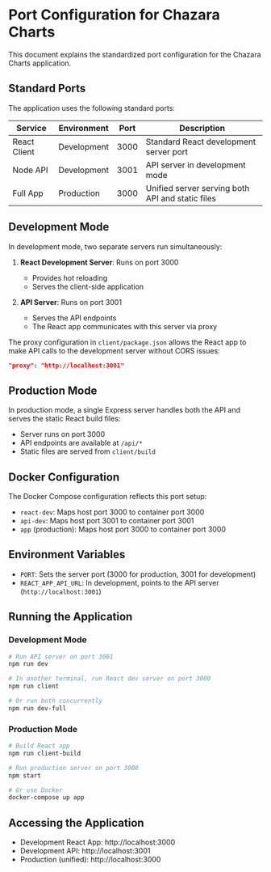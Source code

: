 # Port Configuration for Chazara Charts

This document explains the standardized port configuration for the Chazara Charts application.

## Standard Ports

The application uses the following standard ports:

| Service | Environment | Port | Description |
|---------|-------------|------|-------------|
| React Client | Development | 3000 | Standard React development server port |
| Node API | Development | 3001 | API server in development mode |
| Full App | Production | 3000 | Unified server serving both API and static files |

## Development Mode

In development mode, two separate servers run simultaneously:

1. **React Development Server**: Runs on port 3000
   - Provides hot reloading
   - Serves the client-side application

2. **API Server**: Runs on port 3001
   - Serves the API endpoints
   - The React app communicates with this server via proxy

The proxy configuration in `client/package.json` allows the React app to make API calls to the development server without CORS issues:

```json
"proxy": "http://localhost:3001"
```

## Production Mode

In production mode, a single Express server handles both the API and serves the static React build files:

- Server runs on port 3000
- API endpoints are available at `/api/*`
- Static files are served from `client/build`

## Docker Configuration

The Docker Compose configuration reflects this port setup:

- `react-dev`: Maps host port 3000 to container port 3000
- `api-dev`: Maps host port 3001 to container port 3001
- `app` (production): Maps host port 3000 to container port 3000

## Environment Variables

- `PORT`: Sets the server port (3000 for production, 3001 for development)
- `REACT_APP_API_URL`: In development, points to the API server (`http://localhost:3001`)

## Running the Application

### Development Mode

```bash
# Run API server on port 3001
npm run dev

# In another terminal, run React dev server on port 3000
npm run client

# Or run both concurrently
npm run dev-full
```

### Production Mode

```bash
# Build React app
npm run client-build

# Run production server on port 3000
npm start

# Or use Docker
docker-compose up app
```

## Accessing the Application

- Development React App: http://localhost:3000
- Development API: http://localhost:3001
- Production (unified): http://localhost:3000 